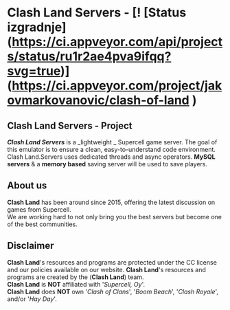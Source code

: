 # Clash Land Servers - [! [Status izgradnje] (https://ci.appveyor.com/api/projects/status/ru1r2ae4pva9ifqq?svg=true)] (https://ci.appveyor.com/project/jakovmarkovanovic/clash-of-land )

## Clash Land Servers - Project
***Clash Land Servers*** is a _lightweight _ Supercell game server. 
The goal of this emulator is to ensure a clean, easy-to-understand code environment.
Clash Land.Servers uses dedicated threads and async operators. 
**MySQL servers** & a **memory based** saving server will be used to save players.

## About us
**Clash Land** has been around since 2015, offering the latest discussion on games from Supercell.  
We are working hard to not only bring you the best servers but become one of the best communities.

## Disclaimer
**Clash Land**'s resources and programs are protected under the CC license and our policies available on our website.
**Clash Land**'s resources and programs are created by the (**Clash Land**) team.  
**Clash Land** is **NOT** affiliated with '_Supercell, Oy_'.  
**Clash Land** does **NOT** own '_Clash of Clans_', '_Boom Beach_', '_Clash Royale_', and/or '_Hay Day_'.
